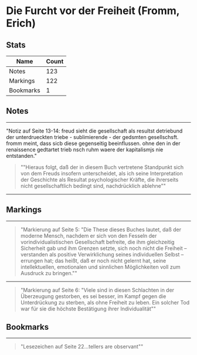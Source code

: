 # Die Furcht vor der Freiheit (Fromm, Erich)

## Stats
|Name |Count  |
| --- | --- |
|Notes|123|
|Markings|122|
|Bookmarks|1|

## Notes
---
  "Notiz auf Seite 13-14: freud sieht die gesellschaft als resultst detriebund der unterdrueckten triebe - sublimierende - der gedsmten gesellschsft. fromm meint, dass sicb diese gegenseitig beeinflussen. ohne den in der renaissence gedtartet trieb nsch ruhm waere der kapitalismjs nie entstanden."
> "\"Hieraus folgt, daß der in diesem Buch vertretene Standpunkt sich von dem Freuds insofern unterscheidet, als ich seine Interpretation der Geschichte als Resultat psychologischer Kräfte, die ihrerseits nicht gesellschaftlich bedingt sind, nachdrücklich ablehne\""
---

## Markings
---
> "Markierung auf Seite 5: \"Die These dieses Buches lautet, daß der moderne Mensch, nachdem er sich von den Fesseln der vorindividualistischen Gesellschaft befreite, die ihm gleichzeitig Sicherheit gab und ihm Grenzen setzte, sich noch nicht die Freiheit – verstanden als positive Verwirklichung seines individuellen Selbst – errungen hat; das heißt, daß er noch nicht gelernt hat, seine intellektuellen, emotionalen und sinnlichen Möglichkeiten voll zum Ausdruck zu bringen.\""

---
> "Markierung auf Seite 6: \"Viele sind in diesen Schlachten in der Überzeugung gestorben, es sei besser, im Kampf gegen die Unterdrückung zu sterben, als ohne Freiheit zu leben. Ein solcher Tod war für sie die höchste Bestätigung ihrer Individualität\""

## Bookmarks
---
> "Lesezeichen auf Seite 22…tellers are observant\""